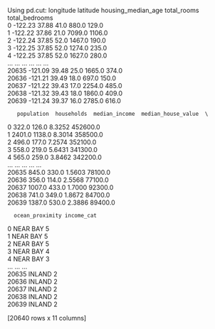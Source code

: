 Using pd.cut:
       longitude  latitude  housing_median_age  total_rooms  total_bedrooms  \
0        -122.23     37.88                41.0        880.0           129.0   
1        -122.22     37.86                21.0       7099.0          1106.0   
2        -122.24     37.85                52.0       1467.0           190.0   
3        -122.25     37.85                52.0       1274.0           235.0   
4        -122.25     37.85                52.0       1627.0           280.0   
...          ...       ...                 ...          ...             ...   
20635    -121.09     39.48                25.0       1665.0           374.0   
20636    -121.21     39.49                18.0        697.0           150.0   
20637    -121.22     39.43                17.0       2254.0           485.0   
20638    -121.32     39.43                18.0       1860.0           409.0   
20639    -121.24     39.37                16.0       2785.0           616.0   

       population  households  median_income  median_house_value  \
0           322.0       126.0         8.3252            452600.0   
1          2401.0      1138.0         8.3014            358500.0   
2           496.0       177.0         7.2574            352100.0   
3           558.0       219.0         5.6431            341300.0   
4           565.0       259.0         3.8462            342200.0   
...           ...         ...            ...                 ...   
20635       845.0       330.0         1.5603             78100.0   
20636       356.0       114.0         2.5568             77100.0   
20637      1007.0       433.0         1.7000             92300.0   
20638       741.0       349.0         1.8672             84700.0   
20639      1387.0       530.0         2.3886             89400.0   

      ocean_proximity income_cat  
0            NEAR BAY          5  
1            NEAR BAY          5  
2            NEAR BAY          5  
3            NEAR BAY          4  
4            NEAR BAY          3  
...               ...        ...  
20635          INLAND          2  
20636          INLAND          2  
20637          INLAND          2  
20638          INLAND          2  
20639          INLAND          2  

[20640 rows x 11 columns]

